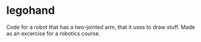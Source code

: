 legohand
========

Code for a robot that has a two-jointed arm, that it uses to draw stuff.
Made as an excercise for a robotics course.
